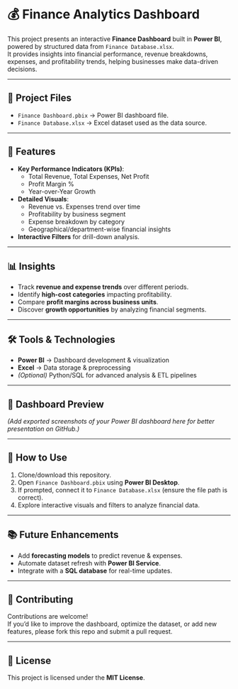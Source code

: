 # 💰 Finance Analytics Dashboard

This project presents an interactive **Finance Dashboard** built in **Power BI**, powered by structured data from `Finance Database.xlsx`.  
It provides insights into financial performance, revenue breakdowns, expenses, and profitability trends, helping businesses make data-driven decisions.

---

## 📂 Project Files
- `Finance Dashboard.pbix` → Power BI dashboard file.  
- `Finance Database.xlsx` → Excel dataset used as the data source.  

---

## 🚀 Features
- **Key Performance Indicators (KPIs)**:
  - Total Revenue, Total Expenses, Net Profit
  - Profit Margin %
  - Year-over-Year Growth
- **Detailed Visuals**:
  - Revenue vs. Expenses trend over time
  - Profitability by business segment
  - Expense breakdown by category
  - Geographical/department-wise financial insights
- **Interactive Filters** for drill-down analysis.

---

## 📊 Insights
- Track **revenue and expense trends** over different periods.  
- Identify **high-cost categories** impacting profitability.  
- Compare **profit margins across business units**.  
- Discover **growth opportunities** by analyzing financial segments.  

---

## 🛠️ Tools & Technologies
- **Power BI** → Dashboard development & visualization  
- **Excel** → Data storage & preprocessing  
- *(Optional)* Python/SQL for advanced analysis & ETL pipelines  

---

## 📸 Dashboard Preview
*(Add exported screenshots of your Power BI dashboard here for better presentation on GitHub.)*

---

## 📌 How to Use
1. Clone/download this repository.  
2. Open `Finance Dashboard.pbix` using **Power BI Desktop**.  
3. If prompted, connect it to `Finance Database.xlsx` (ensure the file path is correct).  
4. Explore interactive visuals and filters to analyze financial data.  

---

## 📚 Future Enhancements
- Add **forecasting models** to predict revenue & expenses.  
- Automate dataset refresh with **Power BI Service**.  
- Integrate with a **SQL database** for real-time updates.  

---

## 🤝 Contributing
Contributions are welcome!  
If you’d like to improve the dashboard, optimize the dataset, or add new features, please fork this repo and submit a pull request.  

---

## 📜 License
This project is licensed under the **MIT License**.  
